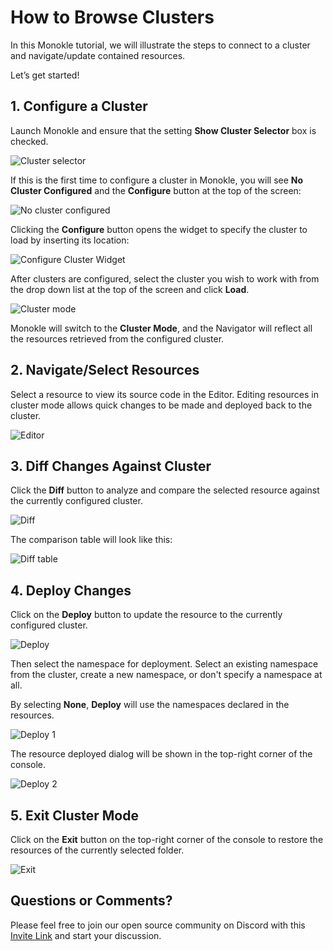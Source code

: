 # How to Browse Clusters

In this Monokle tutorial, we will illustrate the steps to connect to a cluster and navigate/update contained resources.

Let’s get started! 

## **1. Configure a Cluster**
 
Launch Monokle and ensure that the setting **Show Cluster Selector** box is checked.

![Cluster selector](img/cluster-selector-1.6.0.png)


If this is the first time to configure a cluster in Monokle, you will see **No Cluster Configured** and the **Configure** button at the top of the screen:

![No cluster configured](img/no-cluster-configured.png)

Clicking the **Configure** button opens the widget to specify the cluster to load by inserting its location:

![Configure Cluster Widget](img/configure-cluster.png)

After clusters are configured, select the cluster you wish to work with from the drop down list at the top of the screen and click **Load**.

![Cluster mode](img/cluster-mode-1-1.6.0.png)

Monokle will switch to the **Cluster Mode**, and the Navigator will reflect all the resources retrieved from the configured cluster. 

## **2. Navigate/Select Resources**

Select a resource to view its source code in the Editor. Editing resources in cluster mode allows quick changes to be made and deployed back to the cluster.

 ![Editor](img/editor-5-1.5.0.png)

## **3. Diff Changes Against Cluster**

Click the **Diff** button to analyze and compare the selected resource against the currently configured cluster.

![Diff](img/diff-7-1.5.0.png)

The comparison table will look like this:

![Diff table](img/diff-tble-8-1.5.0.png)

## **4. Deploy Changes**

Click on the **Deploy** button to update the resource to the currently configured cluster.

![Deploy](img/deploy-1.5.0.png)

Then select the namespace for deployment. Select an existing namespace from the cluster, create a new namespace, or don't specify a namespace at all.

By selecting **None**, **Deploy** will use the namespaces declared in the resources. 

![Deploy 1](img/deploy-1-1.5.0.png)

The resource deployed dialog will be shown in the top-right corner of the console.

![Deploy 2](img/deploy-2-1.5.0.png)

## **5. Exit Cluster Mode**

Click on the **Exit** button on the top-right corner of the console to restore the resources of the currently selected folder. 

 ![Exit](img/exit-9-1.5.0.png)
 
## **Questions or Comments?**

Please feel free to join our open source community on Discord with this [Invite Link](https://discord.gg/6zupCZFQbe) and start your discussion.
